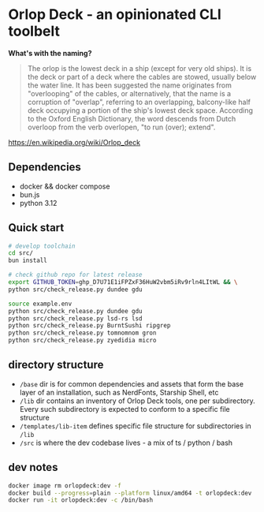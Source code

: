 # Orlop Deck - an opinionated CLI toolbelt

**What's with the naming?**

> The orlop is the lowest deck in a ship (except for very old ships).
> It is the deck or part of a deck where the cables are stowed, usually below the water line.
> It has been suggested the name originates from "overlooping" of the cables, or alternatively,
> that the name is a corruption of "overlap", referring to an overlapping,
> balcony-like half deck occupying a portion of the ship's lowest deck space.
> According to the Oxford English Dictionary, the word descends from Dutch overloop from the verb overlopen,
> "to run (over); extend".

https://en.wikipedia.org/wiki/Orlop_deck


## Dependencies

- docker && docker compose
- bun.js
- python 3.12

## Quick start

```sh
# develop toolchain
cd src/
bun install

# check github repo for latest release
export GITHUB_TOKEN=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 && \
python src/check_release.py dundee gdu

source example.env
python src/check_release.py dundee gdu
python src/check_release.py lsd-rs lsd
python src/check_release.py BurntSushi ripgrep
python src/check_release.py tomnomnom gron
python src/check_release.py zyedidia micro

```

## directory structure

- `/base` dir is for common dependencies and assets that form the base layer of an installation, such as
    NerdFonts, Starship Shell, etc
- `/lib` dir contains an inventory of Orlop Deck tools, one per subdirectory. Every such subdirectory is
  expected to conform to a specific file structure
- `/templates/lib-item` defines specific file structure for subdirectories in `/lib`
- `/src` is where the dev codebase lives - a mix of ts / python / bash

## dev notes

```sh
docker image rm orlopdeck:dev -f
docker build --progress=plain --platform linux/amd64 -t orlopdeck:dev .
docker run -it orlopdeck:dev -c /bin/bash
```
